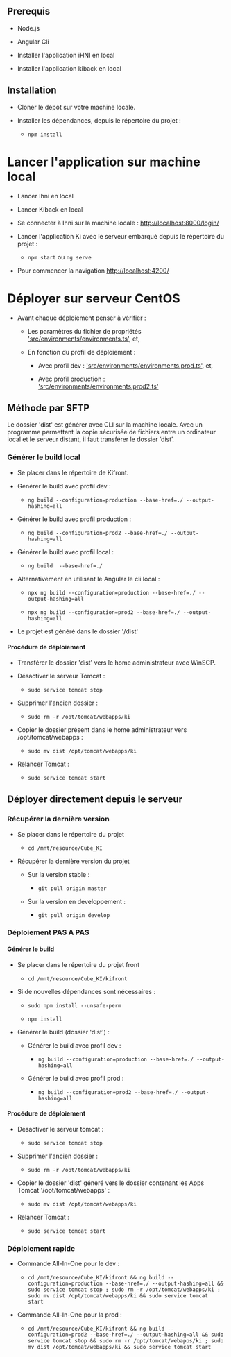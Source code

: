 Prerequis
---------

-   Node.js

-   Angular Cli

-   Installer l'application iHNI en local

-   Installer l'application kiback en local

Installation
------------

-   Cloner le dépôt sur votre machine locale.

-   Installer les dépendances, depuis le répertoire du projet :

    -   `npm install`

Lancer l'application sur machine local
======================================

-   Lancer Ihni en local

-   Lancer Kiback en local

-   Se connecter à Ihni sur la machine locale :
    [http://localhost:8000/login/](http://localhost:8000/login)

-   Lancer l'application Ki avec le serveur embarqué depuis le répertoire du
    projet :

    -   `npm start` ou `ng serve`

-   Pour commencer la navigation <http://localhost:4200/>

Déployer sur serveur CentOS
===========================

-   Avant chaque déploiement penser à vérifier :

    -   Les paramètres du fichier de propriétés
        ['src/environments/environments.ts'](src/environments/environments.ts),
        et,

    -   En fonction du profil de déploiement :

        -   Avec profil dev :
            ['src/environments/environments.prod.ts'](src/environments/environments.prod.ts),
            et,

        -   Avec profil production :
            ['src/environments/environments.prod2.ts'](src/environments/environments.prod2.ts)

Méthode par SFTP
----------------

Le dossier 'dist' est générer avec CLI sur la machine locale. Avec un programme
permettant la copie sécurisée de fichiers entre un ordinateur local et le
serveur distant, il faut transférer le dossier ‘dist’.

### Générer le build local

-   Se placer dans le répertoire de Kifront.

-   Générer le build avec profil dev :

    -   `ng build --configuration=production --base-href=./
        --output-hashing=all`

-   Générer le build avec profil production :

    -   `ng build --configuration=prod2 --base-href=./ --output-hashing=all`

-   Générer le build avec profil local :

    -   `ng build  --base-href=./`

-   Alternativement en utilisant le Angular le cli local :

    -   `npx ng build --configuration=production --base-href=./
        --output-hashing=all`

    -   `npx ng build --configuration=prod2 --base-href=./ --output-hashing=all`

-   Le projet est généré dans le dossier '/dist'

#### Procédure de déploiement

-   Transférer le dossier 'dist' vers le home administrateur avec WinSCP.

-   Désactiver le serveur Tomcat :

    -   `sudo service tomcat stop`

-   Supprimer l'ancien dossier :

    -   `sudo rm -r /opt/tomcat/webapps/ki`

-   Copier le dossier présent dans le home administrateur vers
    /opt/tomcat/webapps :

    -   `sudo mv dist /opt/tomcat/webapps/ki`

-   Relancer Tomcat :

    -   `sudo service tomcat start`

Déployer directement depuis le serveur
--------------------------------------

### Récupérer la dernière version

-   Se placer dans le répertoire du projet

    -   `cd /mnt/resource/Cube_KI`

-   Récupérer la dernière version du projet

    -   Sur la version stable :

        -   `git pull origin master`

    -   Sur la version en developpement :

        -   `git pull origin develop`

### Déploiement PAS A PAS

#### Générer le build

-   Se placer dans le répertoire du projet front

    -   `cd /mnt/resource/Cube_KI/kifront`

-   Si de nouvelles dépendances sont nécessaires :

    -   `sudo npm install --unsafe-perm`

    -   `npm install`

-   Générer le build (dossier 'dist') :

    -   Générer le build avec profil dev :

        -   `ng build --configuration=production --base-href=./
            --output-hashing=all`

    -   Générer le build avec profil prod :

        -   `ng build --configuration=prod2 --base-href=./ --output-hashing=all`

#### Procédure de déploiement

-   Désactiver le serveur tomcat :

    -   `sudo service tomcat stop`

-   Supprimer l'ancien dossier :

    -   `sudo rm -r /opt/tomcat/webapps/ki`

-   Copier le dossier 'dist' géneré vers le dossier contenant les Apps Tomcat
    '/opt/tomcat/webapps' :

    -   `sudo mv dist /opt/tomcat/webapps/ki`

-   Relancer Tomcat :

    -   `sudo service tomcat start`

### Déploiement rapide

-   Commande All-In-One pour le dev :

    -   `cd /mnt/resource/Cube_KI/kifront && ng build --configuration=production
        --base-href=./ --output-hashing=all && sudo service tomcat stop ; sudo
        rm -r /opt/tomcat/webapps/ki ; sudo mv dist /opt/tomcat/webapps/ki &&
        sudo service tomcat start`

-   Commande All-In-One pour la prod :

    -   `cd /mnt/resource/Cube_KI/kifront && ng build --configuration=prod2
        --base-href=./ --output-hashing=all && sudo service tomcat stop && sudo
        rm -r /opt/tomcat/webapps/ki ; sudo mv dist /opt/tomcat/webapps/ki &&
        sudo service tomcat start`
